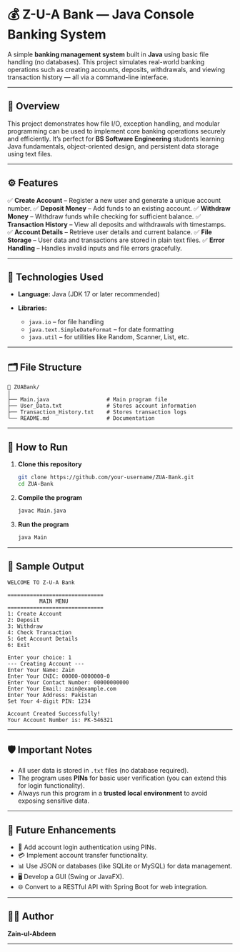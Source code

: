 # 💰 Z-U-A Bank — Java Console Banking System

A simple **banking management system** built in **Java** using basic file handling (no databases).
This project simulates real-world banking operations such as creating accounts, deposits, withdrawals, and viewing transaction history — all via a command-line interface.

---

## 🧠 Overview

This project demonstrates how file I/O, exception handling, and modular programming can be used to implement core banking operations securely and efficiently.
It’s perfect for **BS Software Engineering** students learning Java fundamentals, object-oriented design, and persistent data storage using text files.

---

## ⚙️ Features

✅ **Create Account** – Register a new user and generate a unique account number.
✅ **Deposit Money** – Add funds to an existing account.
✅ **Withdraw Money** – Withdraw funds while checking for sufficient balance.
✅ **Transaction History** – View all deposits and withdrawals with timestamps.
✅ **Account Details** – Retrieve user details and current balance.
✅ **File Storage** – User data and transactions are stored in plain text files.
✅ **Error Handling** – Handles invalid inputs and file errors gracefully.

---

## 🧩 Technologies Used

* **Language:** Java (JDK 17 or later recommended)
* **Libraries:**

  * `java.io` – for file handling
  * `java.text.SimpleDateFormat` – for date formatting
  * `java.util` – for utilities like Random, Scanner, List, etc.

---

## 🗂️ File Structure

```
📁 ZUABank/
│
├── Main.java                  # Main program file
├── User_Data.txt              # Stores account information
├── Transaction_History.txt    # Stores transaction logs
└── README.md                  # Documentation
```

---

## 🚀 How to Run

1. **Clone this repository**

   ```bash
   git clone https://github.com/your-username/ZUA-Bank.git
   cd ZUA-Bank
   ```

2. **Compile the program**

   ```bash
   javac Main.java
   ```

3. **Run the program**

   ```bash
   java Main
   ```

---

## 🧾 Sample Output

```
WELCOME TO Z-U-A Bank

==============================
          MAIN MENU
==============================
1: Create Account
2: Deposit
3: Withdraw
4: Check Transaction
5: Get Account Details
6: Exit

Enter your choice: 1
--- Creating Account ---
Enter Your Name: Zain
Enter Your CNIC: 00000-0000000-0
Enter Your Contact Number: 00000000000
Enter Your Email: zain@example.com
Enter Your Address: Pakistan
Set Your 4-digit PIN: 1234

Account Created Successfully!
Your Account Number is: PK-546321
```

---

## 🛡️ Important Notes

* All user data is stored in `.txt` files (no database required).
* The program uses **PINs** for basic user verification (you can extend this for login functionality).
* Always run this program in a **trusted local environment** to avoid exposing sensitive data.

---

## 🧠 Future Enhancements

* 🔐 Add account login authentication using PINs.
* 💳 Implement account transfer functionality.
* 📊 Use JSON or databases (like SQLite or MySQL) for data management.
* 🖥️ Develop a GUI (Swing or JavaFX).
* 🌐 Convert to a RESTful API with Spring Boot for web integration.

---

## 👨‍💻 Author

**Zain-ul-Abdeen**

---
